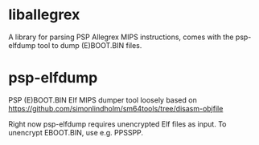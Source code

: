 # liballegrex

A library for parsing PSP Allegrex MIPS instructions, comes with the psp-elfdump tool to dump (E)BOOT.BIN files.

# psp-elfdump
PSP (E)BOOT.BIN Elf MIPS dumper tool loosely based on https://github.com/simonlindholm/sm64tools/tree/disasm-objfile

Right now psp-elfdump requires unencrypted Elf files as input.
To unencrypt EBOOT.BIN, use e.g. PPSSPP.

